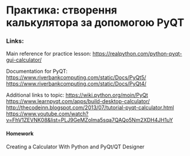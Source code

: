 # Практика: створення калькулятора за допомогою PyQT

### Links:  
Main reference for practice lesson:
https://realpython.com/python-pyqt-gui-calculator/  

Documentation for PyQT:
https://www.riverbankcomputing.com/static/Docs/PyQt5/  
https://www.riverbankcomputing.com/static/Docs/PyQt4/  

Additional links to topic:
https://wiki.python.org/moin/PyQt    
https://www.learnpyqt.com/apps/build-desktop-calculator/  
http://thecodeinn.blogspot.com/2013/07/tutorial-pyqt-calculator.html  
https://www.youtube.com/watch?v=FhV1ZEVNK08&list=PLJ9GeMZoIma5sqa7QAQo5Nm2XDH4JH1uY


#### Homework
Creating a Calculator With Python and PyQt/QT Designer

